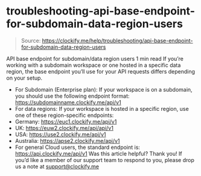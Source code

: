 # troubleshooting-api-base-endpoint-for-subdomain-data-region-users

> Source: https://clockify.me/help/troubleshooting/api-base-endpoint-for-subdomain-data-region-users

API base endpoint for subdomain/data region users
1 min read
If you’re working with a subdomain workspace or one hosted in a specific data region, the base endpoint you’ll use for your API requests differs depending on your setup.
- For Subdomain (Enterprise plan):
If your workspace is on a subdomain, you should use the following endpoint format:
https://subdomainname.clockify.me/api/v1
- For data regions:
If your workspace is hosted in a specific region, use one of these region-specific endpoints:
- Germany: https://euc1.clockify.me/api/v1
- UK: https://euw2.clockify.me/api/api/v1
- USA: https://use2.clockify.me/api/v1
- Australia: https://apse2.clockify.me/api/v1
- For general Cloud users, the standard endpoint is:
https://api.clockify.me/api/v1
Was this article helpful?
Thank you! If you’d like a member of our support team to respond to you, please drop us a note at support@clockify.me